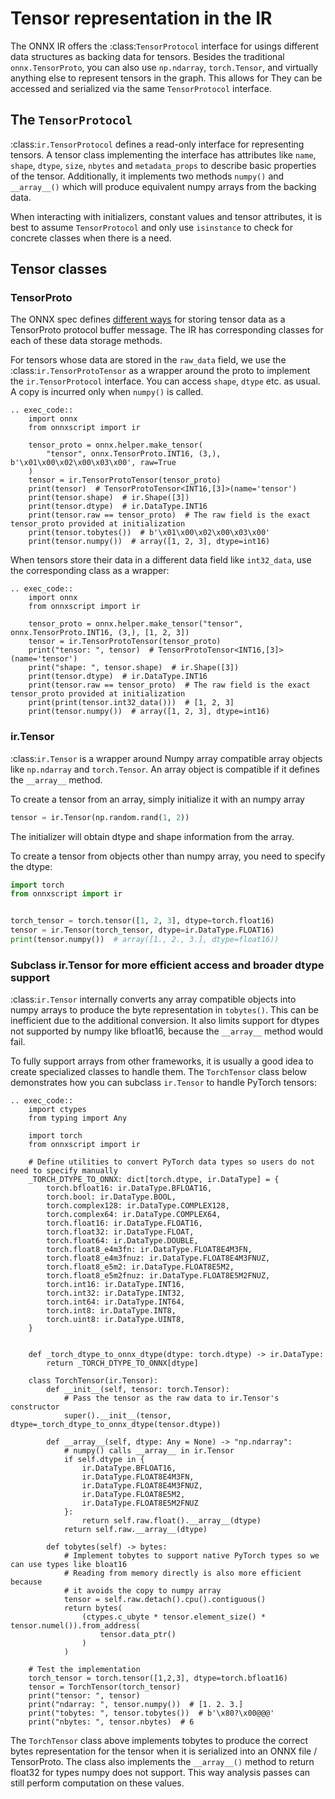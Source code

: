 # Tensor representation in the IR

The ONNX IR offers the :class:`TensorProtocol` interface for usings different data structures as backing data for tensors. Besides the traditional ``onnx.TensorProto``, you can also use ``np.ndarray``, ``torch.Tensor``, and virtually anything else to represent tensors in the graph. This allows for  They can be accessed and serialized via the same `TensorProtocol` interface.

## The ``TensorProtocol``

:class:`ir.TensorProtocol` defines a read-only interface for representing tensors. A tensor class implementing the interface has attributes like ``name``, ``shape``, ``dtype``, ``size``, ``nbytes`` and ``metadata_props`` to describe basic properties of the tensor. Additionally, it implements two methods ``numpy()`` and ``__array__()`` which will produce equivalent numpy arrays from the backing data.

When interacting with initializers, constant values and tensor attributes, it is best to assume ``TensorProtocol`` and only use ``isinstance`` to check for concrete classes when there is a need.

## Tensor classes

### TensorProto

The ONNX spec defines [different ways](https://github.com/onnx/onnx/blob/d6f87121ba256ac6cc4d1da0463c300c278339d2/onnx/onnx.proto#L567-L654) for storing tensor data as a TensorProto protocol buffer message. The IR has corresponding classes for each of these data storage methods.

For tensors whose data are stored in the ``raw_data`` field, we use the :class:`ir.TensorProtoTensor` as a wrapper around the proto to implement the ``ir.TensorProtocol`` interface. You can access ``shape``, ``dtype`` etc. as usual. A copy is incurred only when ``numpy()`` is called.

```{eval-rst}
.. exec_code::
    import onnx
    from onnxscript import ir

    tensor_proto = onnx.helper.make_tensor(
        "tensor", onnx.TensorProto.INT16, (3,), b'\x01\x00\x02\x00\x03\x00', raw=True
    )
    tensor = ir.TensorProtoTensor(tensor_proto)
    print(tensor)  # TensorProtoTensor<INT16,[3]>(name='tensor')
    print(tensor.shape)  # ir.Shape([3])
    print(tensor.dtype)  # ir.DataType.INT16
    print(tensor.raw == tensor_proto)  # The raw field is the exact tensor_proto provided at initialization
    print(tensor.tobytes())  # b'\x01\x00\x02\x00\x03\x00'
    print(tensor.numpy())  # array([1, 2, 3], dtype=int16)
```

When tensors store their data in a different data field like `int32_data`, use the corresponding class as a wrapper:

```{eval-rst}
.. exec_code::
    import onnx
    from onnxscript import ir

    tensor_proto = onnx.helper.make_tensor("tensor", onnx.TensorProto.INT16, (3,), [1, 2, 3])
    tensor = ir.TensorProtoTensor(tensor_proto)
    print("tensor: ", tensor)  # TensorProtoTensor<INT16,[3]>(name='tensor')
    print("shape: ", tensor.shape)  # ir.Shape([3])
    print(tensor.dtype)  # ir.DataType.INT16
    print(tensor.raw == tensor_proto)  # The raw field is the exact tensor_proto provided at initialization
    print(print(tensor.int32_data()))  # [1, 2, 3]
    print(tensor.numpy())  # array([1, 2, 3], dtype=int16)
```

### ir.Tensor

:class:`ir.Tensor` is a wrapper around Numpy array compatible array objects like ``np.ndarray`` and ``torch.Tensor``. An array object is compatible if it defines the ``__array__`` method.

To create a tensor from an array, simply initialize it with an numpy array

```python
tensor = ir.Tensor(np.random.rand(1, 2))
```

The initializer will obtain dtype and shape information from the array.

To create a tensor from objects other than numpy array, you need to specify the dtype:

```python
import torch
from onnxscript import ir


torch_tensor = torch.tensor([1, 2, 3], dtype=torch.float16)
tensor = ir.Tensor(torch_tensor, dtype=ir.DataType.FLOAT16)
print(tensor.numpy())  # array([1., 2., 3.], dtype=float16))
```

### Subclass ir.Tensor for more efficient access and broader dtype support

:class:`ir.Tensor` internally converts any array compatible objects into numpy arrays to produce the byte representation in ``tobytes()``. This can be inefficient due to the additional conversion. It also limits support for dtypes not supported by numpy like bfloat16, because the ``__array__`` method would fail.

To fully support arrays from other frameworks, it is usually a good idea to create specialized classes to handle them. The ``TorchTensor`` class below demonstrates how you can subclass ``ir.Tensor`` to handle PyTorch tensors:

```{eval-rst}
.. exec_code::
    import ctypes
    from typing import Any

    import torch
    from onnxscript import ir

    # Define utilities to convert PyTorch data types so users do not need to specify manually
    _TORCH_DTYPE_TO_ONNX: dict[torch.dtype, ir.DataType] = {
        torch.bfloat16: ir.DataType.BFLOAT16,
        torch.bool: ir.DataType.BOOL,
        torch.complex128: ir.DataType.COMPLEX128,
        torch.complex64: ir.DataType.COMPLEX64,
        torch.float16: ir.DataType.FLOAT16,
        torch.float32: ir.DataType.FLOAT,
        torch.float64: ir.DataType.DOUBLE,
        torch.float8_e4m3fn: ir.DataType.FLOAT8E4M3FN,
        torch.float8_e4m3fnuz: ir.DataType.FLOAT8E4M3FNUZ,
        torch.float8_e5m2: ir.DataType.FLOAT8E5M2,
        torch.float8_e5m2fnuz: ir.DataType.FLOAT8E5M2FNUZ,
        torch.int16: ir.DataType.INT16,
        torch.int32: ir.DataType.INT32,
        torch.int64: ir.DataType.INT64,
        torch.int8: ir.DataType.INT8,
        torch.uint8: ir.DataType.UINT8,
    }


    def _torch_dtype_to_onnx_dtype(dtype: torch.dtype) -> ir.DataType:
        return _TORCH_DTYPE_TO_ONNX[dtype]

    class TorchTensor(ir.Tensor):
        def __init__(self, tensor: torch.Tensor):
            # Pass the tensor as the raw data to ir.Tensor's constructor
            super().__init__(tensor, dtype=_torch_dtype_to_onnx_dtype(tensor.dtype))

        def __array__(self, dtype: Any = None) -> "np.ndarray":
            # numpy() calls __array__ in ir.Tensor
            if self.dtype in {
                ir.DataType.BFLOAT16,
                ir.DataType.FLOAT8E4M3FN,
                ir.DataType.FLOAT8E4M3FNUZ,
                ir.DataType.FLOAT8E5M2,
                ir.DataType.FLOAT8E5M2FNUZ
            }:
                return self.raw.float().__array__(dtype)
            return self.raw.__array__(dtype)

        def tobytes(self) -> bytes:
            # Implement tobytes to support native PyTorch types so we can use types like bloat16
            # Reading from memory directly is also more efficient because
            # it avoids the copy to numpy array
            tensor = self.raw.detach().cpu().contiguous()
            return bytes(
                (ctypes.c_ubyte * tensor.element_size() * tensor.numel()).from_address(
                    tensor.data_ptr()
                )
            )

    # Test the implementation
    torch_tensor = torch.tensor([1,2,3], dtype=torch.bfloat16)
    tensor = TorchTensor(torch_tensor)
    print("tensor: ", tensor)
    print("ndarray: ", tensor.numpy())  # [1. 2. 3.]
    print("tobytes: ", tensor.tobytes())  # b'\x80?\x00@@@'
    print("nbytes: ", tensor.nbytes)  # 6
```

The ``TorchTensor`` class above implements tobytes to produce the correct bytes
representation for the tensor when it is serialized into an ONNX file / TensorProto. The class also implements the ``__array__()`` method to return float32 for types numpy does not support. This way analysis passes can still perform computation on these values.
